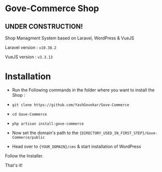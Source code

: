 # Gove-Commerce Shop

## UNDER CONSTRUCTION!
Shop Managment System based on Laravel, WordPress &amp; VueJS

Laravel version : `v10.38.2`

VueJS version   : `v3.3.13`

# Installation

- Run the Following commands in the folder where you want to install the Shop :

- `git clone https://github.com/YashGovekar/Gove-Commerce`

- `cd Gove-Commerce`

- `php artisan install:gove-commerce`

- Now set the domain's path to the `{DIRECTORY_USED_IN_FIRST_STEP}/Gove-Commerce/public`

- Head over to `{YOUR_DOMAIN}/cms` &amp; start installation of WordPress

Follow the Installer.

That's it!

